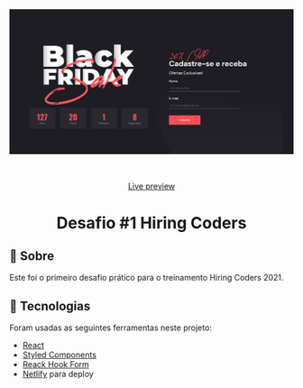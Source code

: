 <div align="center" id="top">
  <img src="./src/assets/images/Screenshot.png" alt="Challenge One Hc" />

  &#xa0;

  <a href="https://vibrant-benz-fb1706.netlify.app/">Live preview</a>
</div>

<h1 align="center"><b>Desafio #1 Hiring Coders </b></h1>

<!-- Status -->


## :dart: Sobre ##

Este foi o primeiro desafio prático para o treinamento Hiring Coders 2021.



## :rocket: Tecnologias ##

Foram usadas as seguintes ferramentas neste projeto:

- [React](https://pt-br.reactjs.org/)
- [Styled Components](https://styled-components.com/)
- [Reack Hook Form](https://react-hook-form.com/pt/)
- [Netlify](https://www.netlify.com/) para deploy
